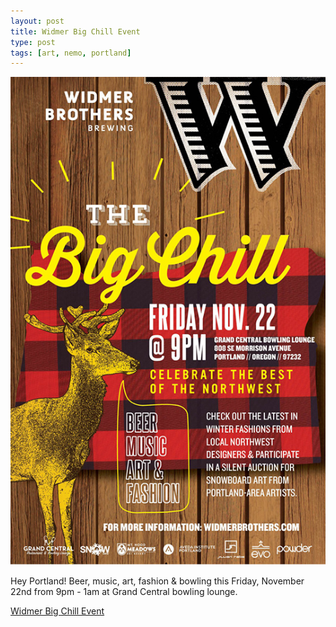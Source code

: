 ```yaml
---
layout: post
title: Widmer Big Chill Event
type: post
tags: [art, nemo, portland]
---
```


![Widmer Big Chill Event](/media/images/b-widmerbrothers.jpg)
 
Hey Portland! Beer, music, art, fashion & bowling this Friday, November 22nd from 9pm - 1am at Grand Central bowling lounge.

<a href="http://widmerbrothers.com/events/#the-big-chill-13" target="_blank">Widmer Big Chill Event</a>





